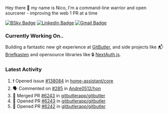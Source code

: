 
Hey there 👋 my name is Nico, I'm a command-line warrior and open sourcerer - improving the web 1 PR at a time

[![BSky Badge](https://img.shields.io/badge/-%20%40ndo.dev%20-%200285FF?style=flat-square&logo=bluesky&color=%23161e27)](https://bsky.app/profile/ndo.dev) [![Linkedin Badge](https://img.shields.io/badge/-ndom91-blue?style=flat-square&logo=Linkedin&logoColor=white&link=https://www.linkedin.com/in/ndom91/)](https://www.linkedin.com/in/ndom91/) [![Gmail Badge](https://img.shields.io/badge/-yo@ndo.dev-c14438?style=flat-square&logo=mail.ru&logoColor=white&link=mailto:yo@ndo.dev)](mailto:yo@ndo.dev)

### Currently Working On..

Building a fantastic new git experience at [GitButler](https://github.com/gitbutlerapp), and side projects like 📬 [Briefkasten](https://briefkastenhq.com) and opensource libraries like 🔒 [NextAuth.js](https://github.com/nextauthjs/next-auth).

<!--START_SECTION_PROFILE_VIEWS:readme-info-->
<!--END_SECTION_PROFILE_VIEWS:readme-info-->

<!--START_SECTION_DAILY_COMMIT:readme-info-->
<!--END_SECTION_DAILY_COMMIT:readme-info-->

<!--START_SECTION_WEEKLY_COMMIT:readme-info-->
<!--END_SECTION_WEEKLY_COMMIT:readme-info-->

### Latest Activity

<!--START_SECTION:activity-->
1. ❗ Opened issue [#138084](https://github.com/home-assistant/core/issues/138084) in [home-assistant/core](https://github.com/home-assistant/core)
2. 🗣 Commented on [#285](https://github.com/Andre0512/hon/issues/285#issuecomment-2646224996) in [Andre0512/hon](https://github.com/Andre0512/hon)
3. 🎉 Merged PR [#6243](https://github.com/gitbutlerapp/gitbutler/pull/6243) in [gitbutlerapp/gitbutler](https://github.com/gitbutlerapp/gitbutler)
4. 💪 Opened PR [#6243](https://github.com/gitbutlerapp/gitbutler/pull/6243) in [gitbutlerapp/gitbutler](https://github.com/gitbutlerapp/gitbutler)
5. 💪 Opened PR [#6242](https://github.com/gitbutlerapp/gitbutler/pull/6242) in [gitbutlerapp/gitbutler](https://github.com/gitbutlerapp/gitbutler)
<!--END_SECTION:activity-->

